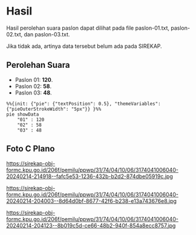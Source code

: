 # Hasil

Hasil perolehan suara paslon dapat dilihat pada file paslon-01.txt, paslon-02.txt, dan paslon-03.txt.

Jika tidak ada, artinya data tersebut belum ada pada SIREKAP.

## Perolehan Suara

 * Paslon 01: **120**.
 * Paslon 02: **58**.
 * Paslon 03: **48**.

```mermaid
%%{init: {"pie": {"textPosition": 0.5}, "themeVariables": {"pieOuterStrokeWidth": "5px"}} }%%
pie showData
    "01" : 120
    "02" : 58
    "03" : 48
```
## Foto C Plano

https://sirekap-obj-formc.kpu.go.id/206f/pemilu/ppwp/31/74/04/10/06/3174041006040-20240214-214918--fafc5e53-1236-432b-b2d2-874dbe05919c.jpg

https://sirekap-obj-formc.kpu.go.id/206f/pemilu/ppwp/31/74/04/10/06/3174041006040-20240214-204003--8d64d0bf-8677-42f6-b238-e13a743676e8.jpg

https://sirekap-obj-formc.kpu.go.id/206f/pemilu/ppwp/31/74/04/10/06/3174041006040-20240214-204123--8b019c5d-ce66-48b2-940f-854a8ecc8757.jpg
